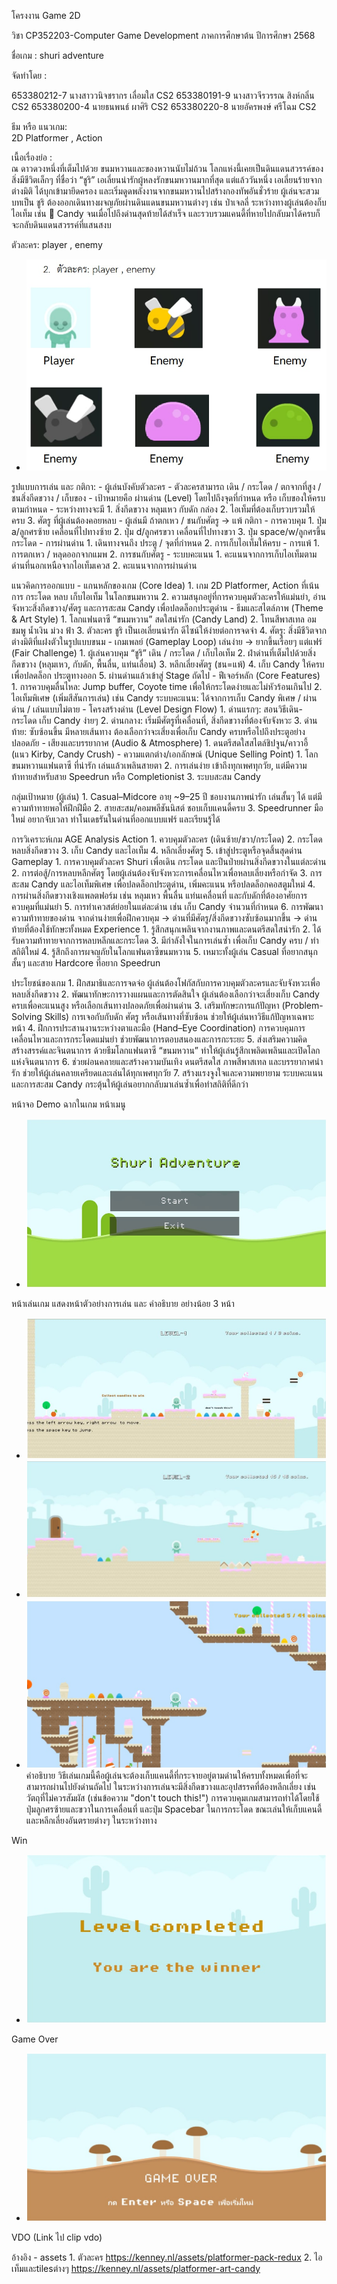 โครงงาน Game 2D

วิชา CP352203-Computer Game Development   ภาคการศึกษาต้น ปีการศึกษา 2568

ชื่อเกม :  shuri adventure

จัดทำโดย : 

653380212-7	นางสาววนิจชรากร เลื่อมใส	CS2
653380191-9	นางสาวจีรวรรณ สิงห์กลิ่น	  	CS2
653380200-4	นายธนพนธ์ ผาศิริ        	CS2
653380220-8	นายอัครพงษ์ ศรีโฉม	    CS2


ธีม หรือ แนวเกม:  
		2D Platformer ,
  		Action

เนื้อเรื่องย่อ :  
	ณ ดาวดวงหนึ่งที่เต็มไปด้วย ขนมหวานและของหวานนับไม่ถ้วน โลกแห่งนี้เคยเป็นดินแดนสวรรค์ของสิ่งมีชีวิตเล็กๆ ที่ชื่อว่า “ชูริ” เอเลี่ยนน่ารักผู้หลงรักขนมหวานมากที่สุด แต่แล้ววันหนึ่ง เอเลี่ยนร้ายจากต่างมิติ ได้บุกเข้ามายึดครอง และเริ่มดูดพลังงานจากขนมหวานไปสร้างกองทัพอันชั่วร้าย
ผู้เล่นจะสวมบทเป็น ชูริ ต้องออกเดินทางผจญภัยผ่านดินแดนขนมหวานต่างๆ เช่น ป่าเจลลี่  ระหว่างทางผู้เล่นต้องก็บ ไอเท็ม เช่น
	🍬 Candy จนเมื่อไปถึงด่านสุดท้ายได้สำเร็จ และรวบรวมแคนดี้ที่หายไปกลับมาได้ครบก็จะกลับดินแดนสวรรค์ที่แสนสงบ
 
ตัวละคร:
		player ,
  		enemy 
- ![Image 1](word/1.jpeg)

รูปแบบการเล่น และ กติกา:
		- ผู้เล่นบังคับตัวละคร
		- ตัวละครสามารถ เดิน / กระโดด / ตกจากที่สูง / ชนสิ่งกีดขวาง / เก็บของ
		- เป้าหมายคือ ผ่านด่าน (Level) โดยไปถึงจุดที่กำหนด หรือ เก็บของให้ครบตามกำหนด
		- ระหว่างทางจะมี
			1. สิ่งกีดขวาง หลุมเหว กับดัก กล่อง
   			2. ไอเท็มที่ต้องเก็บรวบรวมให้ครบ
	  		3. ศัตรู ที่ผู้เล่นต้องคอยหลบ
		- ผู้เล่นมี  ถ้าตกเหว / ชนกับศัตรู -> แพ้
	 กติกา
  		- การควบคุม 
		  1. ปุ่ม a/ลูกศรซ้าย เคลื่อนที่ไปทางซ้าย
		  2. ปุ่ม d/ลูกศรขวา เคลื่อนที่ไปทางขวา
	   	  3. ปุ่ม space/w/ลูกศรขึ้น กระโดด
		- การผ่านด่าน
	 	  1. เดินทางจนถึง ประตู / จุดที่กำหนด
	 	  2. การเก็บไอเท็มให้ครบ
	 	- การแพ้
   		  1. การตกเหว / หลุดออกจากแมพ
	   	  2. การชนกับศัตรู
		- ระบบคะแนน
	 	  1. คะแนนจากการเก็บไอเท็มตามด่านที่นอกเหนือจากไอเท็มเควส
	 	  2. คะแนนจากการผ่านด่าน
	
แนวคิดการออกแบบ
		- แกนหลักของเกม (Core Idea)
 		  1. เกม 2D Platformer, Action ที่เน้นการ กระโดด หลบ เก็บไอเท็ม ในโลกขนมหวาน
 		  2. ความสนุกอยู่ที่การควบคุมตัวละครให้แม่นยำ, อ่านจังหวะสิ่งกีดขวาง/ศัตรู และการสะสม Candy เพื่อปลดล็อกประตูด่าน
		- ธีมและสไตล์ภาพ (Theme & Art Style)
		  1. โลกแฟนตาซี “ขนมหวาน” สดใสน่ารัก (Candy Land)
		  2. โทนสีพาสเทล อมชมพู น้ำเงิน ม่วง ฟ้า
		  3. ตัวละคร ชูริ เป็นเอเลี่ยนน่ารัก ดีไซน์ให้ง่ายต่อการจดจำ
		  4. ศัตรู: สิ่งมีชีวิตจากต่างมิติที่แฝงตัวในรูปแบบขนม
		- เกมเพลย์ (Gameplay Loop)
		  เล่นง่าย → ยากขึ้นเรื่อยๆ แต่แฟร์ (Fair Challenge)
		  1. ผู้เล่นควบคุม “ชูริ” เดิน / กระโดด / เก็บไอเท็ม
		  2. ฝ่าด่านที่เต็มไปด้วยสิ่งกีดขวาง (หลุมเหว, กับดัก, พื้นลื่น, แท่นเลื่อน)
		  3. หลีกเลี่ยงศัตรู (ชน=แพ้)
		  4. เก็บ Candy ให้ครบ เพื่อปลดล็อก ประตูทางออก
		  5. ผ่านด่านแล้วเข้าสู่ Stage ถัดไป
	 	- ฟีเจอร์หลัก (Core Features)
   		  1. การควบคุมลื่นไหล: Jump buffer, Coyote time เพื่อให้กระโดดง่ายและไม่หัวร้อนเกินไป
 		  2. ไอเท็มพิเศษ (เพิ่มสีสันการเล่น) เช่น Candy
		  ระบบคะแนน: ได้จากการเก็บ Candy พิเศษ / ผ่านด่าน / เล่นแบบไม่ตาย
		- โครงสร้างด่าน (Level Design Flow)
 		  1. ด่านแรกๆ: สอนวิธีเดิน-กระโดด เก็บ Candy ง่ายๆ
 		  2. ด่านกลาง: เริ่มมีศัตรูที่เคลื่อนที่, สิ่งกีดขวางที่ต้องจับจังหวะ
 		  3. ด่านท้าย: ซับซ้อนขึ้น มีหลายเส้นทาง ต้องเลือกว่าจะเสี่ยงเพื่อเก็บ Candy ครบหรือไปถึงประตูอย่างปลอดภัย
	 	- เสียงและบรรยากาศ (Audio & Atmosphere)
 		  1. ดนตรีสดใสสไตล์ชิปจูน/คาวาอี้ (แนว Kirby, Candy Crush)
	 	- ความแตกต่าง/เอกลักษณ์ (Unique Selling Point)
 		  1. โลก ขนมหวานแฟนตาซี ที่น่ารัก เล่นแล้วเพลินสายตา
 		  2. การเล่นง่าย เข้าถึงทุกเพศทุกวัย, แต่มีความท้าทายสำหรับสาย Speedrun หรือ Completionist
 		  3. ระบบสะสม Candy
 
กลุ่มเป้าหมาย (ผู้เล่น)
		1. Casual–Midcore อายุ ~9–25 ปี ชอบงานภาพน่ารัก เล่นสั้นๆ ได้ แต่มีความท้าทายพอให้ฝึกฝีมือ
		2. สายสะสม/คอมพลีชันนิสต์ ชอบเก็บแคนดี้ครบ
		3. Speedrunner มือใหม่ อยากจับเวลา ทำโนเดธรันในด่านที่ออกแบบแฟร์ และเรียนรู้ได้

การวิเคราะห์เกม AGE Analysis
	Action
		1. ควบคุมตัวละคร (เดินซ้าย/ขวา/กระโดด)
		2. กระโดดหลบสิ่งกีดขวาง
		3. เก็บ Candy และไอเท็ม
		4. หลีกเลี่ยงศัตรู
		5. เข้าสู่ประตูหรือจุดสิ้นสุดด่าน
  Gameplay
		1. การควบคุมตัวละคร Shuri เพื่อเดิน กระโดด และปีนป่ายผ่านสิ่งกีดขวางในแต่ละด่าน
		2. การต่อสู้/การหลบหลีกศัตรู โดยผู้เล่นต้องจับจังหวะการเคลื่อนไหวเพื่อหลบเลี่ยงหรือกำจัด
		3. การสะสม Candy และไอเท็มพิเศษ เพื่อปลดล็อกประตูด่าน, เพิ่มคะแนน หรือปลดล็อกคอสตูมใหม่
		4. การผ่านสิ่งกีดขวางเชิงแพลตฟอร์ม เช่น หลุมเหว พื้นลื่น แท่นเคลื่อนที่ และกับดักที่ต้องอาศัยการควบคุมที่แม่นยำ
		5. การทำเควสต์ย่อยในแต่ละด่าน เช่น เก็บ Candy จำนวนที่กำหนด
		6. การพัฒนาความท้าทายของด่าน จากด่านง่ายเพื่อฝึกควบคุม → ด่านที่มีศัตรู/สิ่งกีดขวางซับซ้อนมากขึ้น → ด่านท้ายที่ต้องใช้ทักษะทั้งหมด
  Experience
		1. รู้สึกสนุกเพลินจากงานภาพและดนตรีสดใสน่ารัก
		2. ได้รับความท้าทายจากการหลบหลีกและกระโดด
		3. มีกำลังใจในการเล่นซ้ำ เพื่อเก็บ Candy ครบ / ทำสถิติใหม่
		4. รู้สึกถึงการผจญภัยในโลกแฟนตาซีขนมหวาน
		5. เหมาะทั้งผู้เล่น Casual ที่อยากสนุกสั้นๆ และสาย Hardcore ที่อยาก Speedrun

ประโยชน์ของเกม
		1. ฝึกสมาธิและการจดจ่อ ผู้เล่นต้องโฟกัสกับการควบคุมตัวละครและจับจังหวะเพื่อหลบสิ่งกีดขวาง
		2. พัฒนาทักษะการวางแผนและการตัดสินใจ ผู้เล่นต้องเลือกว่าจะเสี่ยงเก็บ Candy ครบเพื่อคะแนนสูง หรือเลือกเส้นทางปลอดภัยเพื่อผ่านด่าน
		3. เสริมทักษะการแก้ปัญหา (Problem-Solving Skills) การเจอกับกับดัก ศัตรู หรือเส้นทางที่ซับซ้อน ช่วยให้ผู้เล่นหาวิธีแก้ปัญหาเฉพาะหน้า
		4. ฝึกการประสานงานระหว่างตาและมือ (Hand–Eye Coordination) การควบคุมการเคลื่อนไหวและการกระโดดแม่นยำ ช่วยพัฒนาการตอบสนองและการกะระยะ
		5. ส่งเสริมความคิดสร้างสรรค์และจินตนาการ ด้วยธีมโลกแฟนตาซี “ขนมหวาน” ทำให้ผู้เล่นรู้สึกเพลิดเพลินและเปิดโลกแห่งจินตนาการ
		6. ช่วยผ่อนคลายและสร้างความบันเทิง ดนตรีสดใส ภาพสีพาสเทล และบรรยากาศน่ารัก ช่วยให้ผู้เล่นคลายเครียดและเล่นได้ทุกเพศทุกวัย
		7. สร้างแรงจูงใจและความพยายาม ระบบคะแนนและการสะสม Candy กระตุ้นให้ผู้เล่นอยากกลับมาเล่นซ้ำเพื่อทำสถิติที่ดีกว่า

หน้าจอ Demo ฉากในเกม 
หน้าเมนู
- ![Image 2](word/2.jpeg)

หน้าเล่นเกม
แสดงหน้าตัวอย่างการเล่น และ คำอธิบาย อย่างน้อย 3 หน้า
- ![Image 3](word/3.jpeg)
- ![Image 3](word/4.jpeg)
- ![Image 3](word/5.jpeg)
		คำอธิบาย วิธีเล่นเกมนี้คือผู้เล่นจะต้องเก็บแคนดี้ที่กระจายอยู่ตามด่านให้ครบทั้งหมดเพื่อที่จะสามารถผ่านไปยังด่านถัดไป ในระหว่างการเล่นจะมีสิ่งกีดขวางและอุปสรรคที่ต้องหลีกเลี่ยง เช่น วัตถุที่ไม่ควรสัมผัส (เช่นข้อความ "don't touch this!") การควบคุมเกมสามารถทำได้โดยใช้ปุ่มลูกศรซ้ายและขวาในการเคลื่อนที่ และปุ่ม Spacebar ในการกระโดด ขณะเล่นให้เก็บแคนดี้และหลีกเลี่ยงอันตรายต่างๆ ในระหว่างทาง
		
Win
- ![Image 3](word/6.jpeg)

Game Over
- ![Image 3](word/7.jpeg)

VDO  (Link ไป clip vdo)

อ้างอิง
	- assets
 	  1. ตัวละคร https://kenney.nl/assets/platformer-pack-redux
	  2. ไอเท็มและtilesต่างๆ https://kenney.nl/assets/platformer-art-candy
